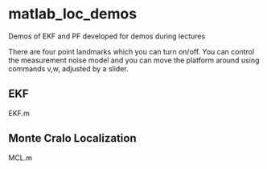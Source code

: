 # matlab_loc_demos
Demos of EKF and PF developed for demos during lectures

There are four point landmarks which you can turn on/off. You can control the measurement noise model and you can move the platform around using commands v,w, adjusted by a slider.

## EKF
EKF.m

## Monte Cralo Localization
MCL.m


